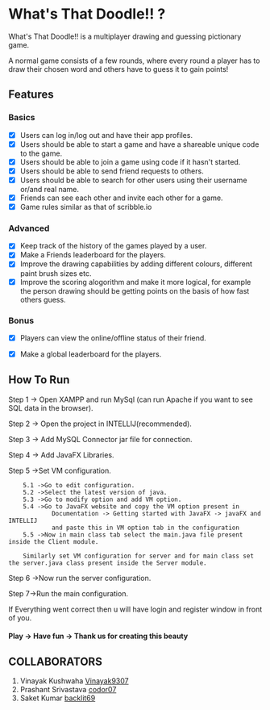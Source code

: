 
# What's That Doodle!! ?

What's That Doodle!! is a multiplayer drawing and guessing pictionary game.

A normal game consists of a few rounds, where every round a player has to draw their chosen word and others have to guess it to gain points!


## Features
### Basics
- [x] Users can log in/log out and have their app profiles.
- [x] Users should be able to start a game and have a shareable unique code to the game.
- [x] Users should be able to join a game using code if it hasn't started.
- [x] Users should be able to send friend requests to others.
- [x] Users should be able to search for other users using their username or/and real name.
- [x] Friends can see each other and invite each other for a game.
- [x] Game rules similar as that of scribble.io
### Advanced
- [x] Keep track of the history of the games played by a user.
- [x] Make a Friends leaderboard for the players.
- [x] Improve the drawing capabilities by adding different colours, different paint brush sizes etc.
- [x] Improve the scoring alogorithm and make it more logical, for example the person drawing should be getting points on the basis of how fast others guess.
### Bonus
- [x] Players can view the online/offline status of their friend.
- [x] Make a global leaderboard for the players.


## How To Run
Step 1 -> Open XAMPP and run MySql (can run Apache if you want to see SQL data in the browser).

Step 2 -> Open the project in INTELLIJ(recommended).

Step 3 -> Add MySQL Connector jar file for connection.

Step 4 -> Add JavaFX Libraries.

Step 5 ->Set VM configuration.

        5.1 ->Go to edit configuration.
        5.2 ->Select the latest version of java.
        5.3 ->Go to modify option and add VM option.
        5.4 ->Go to JavaFX website and copy the VM option present in 
                Documentation -> Getting started with JavaFX -> javaFX and INTELLIJ
                and paste this in VM option tab in the configuration
        5.5 ->Now in main class tab select the main.java file present inside the Client module.

        Similarly set VM configuration for server and for main class set the server.java class present inside the Server module.

Step 6 ->Now run the server configuration.

Step 7->Run the main configuration.

If Everything went correct then u will have login and register window in front of you.
#### Play -> Have fun -> Thank us for creating this beauty




## COLLABORATORS

1. Vinayak Kushwaha  [Vinayak9307](https://github.com/Vinayak9307)
2. Prashant Srivastava  [codor07](https://github.com/codor07)
3. Saket Kumar  [backlit69](https://github.com/backlit69)

